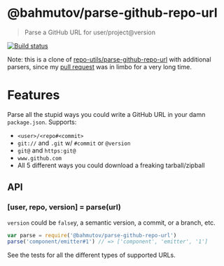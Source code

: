 # @bahmutov/parse-github-repo-url

> Parse a GitHub URL for user/project@version

[![Build status][ci-image] ][ci-url]

Note: this is a clone of [repo-utils/parse-github-repo-url](https://github.com/repo-utils/parse-github-repo-url)
with additional parsers, since my [pull request](https://github.com/repo-utils/parse-github-repo-url/pull/1)
was in limbo for a very long time.

# Features

Parse all the stupid ways you could write a GitHub URL in your damn `package.json`.
Supports:

- `<user>/<repo#<commit>`
- `git://` and `.git` w/ `#commit` or `@version`
- `git@` and `https:git@`
- `www.github.com`
- All 5 different ways you could download a freaking tarball/zipball


## API

### [user, repo, version] = parse(url)

`version` could be `false`y, a semantic version, a commit, or a branch, etc.

```js
var parse = require('@bahmutov/parse-github-repo-url')
parse('component/emitter#1') // => ['component', 'emitter', '1']
```

See the tests for all the different types of supported URLs.

[ci-image]: https://travis-ci.org/bahmutov/parse-github-repo-url.png?branch=master
[ci-url]: https://travis-ci.org/bahmutov/parse-github-repo-url
